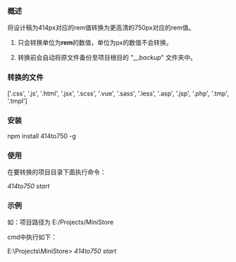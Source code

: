 
### 概述

将设计稿为414px对应的rem值转换为更高清的750px对应的rem值。

1. 只会转换单位为**rem**的数值，单位为px的数值不会转换。

2. 转换前会自动将原文件备份至项目根目的 "*__backup*" 文件夹中。



### 转换的文件

['.css', '.js', '.html', '.jsx', '.scss', '.vue', '.sass', '.less', '.asp', '.jsp', '.php', '.tmp', '.tmpl']



### 安装

npm install 414to750 -g



### 使用

在要转换的项目目录下面执行命令：

*414to750 start*



### 示例
如：项目路径为 E:/Projects/MiniStore

cmd中执行如下：

E:\Projects\MiniStore> *414to750 start*

